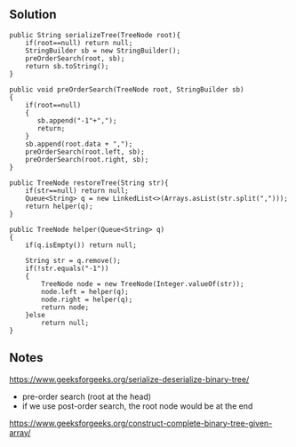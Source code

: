 ## Solution

```
public String serializeTree(TreeNode root){
    if(root==null) return null;
    StringBuilder sb = new StringBuilder();
    preOrderSearch(root, sb);
    return sb.toString();
}

public void preOrderSearch(TreeNode root, StringBuilder sb)
{
    if(root==null) 
    {
       sb.append("-1"+",");
       return;
    }
    sb.append(root.data + ",");
    preOrderSearch(root.left, sb);
    preOrderSearch(root.right, sb); 
}

public TreeNode restoreTree(String str){
    if(str==null) return null;
    Queue<String> q = new LinkedList<>(Arrays.asList(str.split(",")));
    return helper(q);
}

public TreeNode helper(Queue<String> q)
{
    if(q.isEmpty()) return null;

    String str = q.remove();
    if(!str.equals("-1"))
    {
        TreeNode node = new TreeNode(Integer.valueOf(str));
        node.left = helper(q);
        node.right = helper(q);
        return node;
    }else
        return null;
}
```

## Notes
https://www.geeksforgeeks.org/serialize-deserialize-binary-tree/

- pre-order search (root at the head)
- if we use post-order search, the root node would be at the end

https://www.geeksforgeeks.org/construct-complete-binary-tree-given-array/
